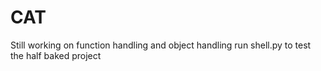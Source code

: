 # CAT

Still working on function handling and object handling 
run shell.py to test the half baked project
